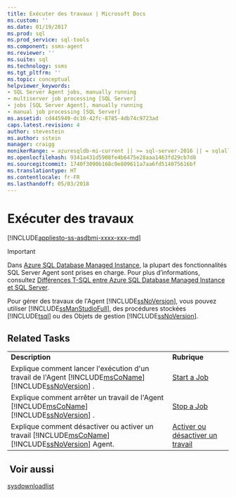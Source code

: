 ```yaml
---
title: Exécuter des travaux | Microsoft Docs
ms.custom: ''
ms.date: 01/19/2017
ms.prod: sql
ms.prod_service: sql-tools
ms.component: ssms-agent
ms.reviewer: ''
ms.suite: sql
ms.technology: ssms
ms.tgt_pltfrm: ''
ms.topic: conceptual
helpviewer_keywords:
- SQL Server Agent jobs, manually running
- multiserver job processing [SQL Server]
- jobs [SQL Server Agent], manually running
- manual job processing [SQL Server]
ms.assetid: cd445949-dc10-42fc-8785-4db74c9723ad
caps.latest.revision: 4
author: stevestein
ms.author: sstein
manager: craigg
monikerRange: = azuresqldb-mi-current || >= sql-server-2016 || = sqlallproducts-allversions
ms.openlocfilehash: 9341a431d5908fe4b6475e28aaa1463fd29cb7d8
ms.sourcegitcommit: 1740f3090b168c0e809611a7aa6fd514075616bf
ms.translationtype: HT
ms.contentlocale: fr-FR
ms.lasthandoff: 05/03/2018
---
```

# <a name="run-jobs"></a>Exécuter des travaux
[!INCLUDE[appliesto-ss-asdbmi-xxxx-xxx-md](../../includes/appliesto-ss-asdbmi-xxxx-xxx-md.md)]

> [!IMPORTANT]  
> Dans [Azure SQL Database Managed Instance](https://docs.microsoft.com/azure/sql-database/sql-database-managed-instance), la plupart des fonctionnalités SQL Server Agent sont prises en charge. Pour plus d’informations, consultez [Différences T-SQL entre Azure SQL Database Managed Instance et SQL Server](https://docs.microsoft.com/azure/sql-database/sql-database-managed-instance-transact-sql-information#sql-server-agent).

Pour gérer des travaux de l'Agent [!INCLUDE[ssNoVersion](../../includes/ssnoversion_md.md)], vous pouvez utiliser [!INCLUDE[ssManStudioFull](../../includes/ssmanstudiofull_md.md)], des procédures stockées [!INCLUDE[tsql](../../includes/tsql_md.md)] ou des Objets de gestion [!INCLUDE[ssNoVersion](../../includes/ssnoversion_md.md)].  
  
## <a name="related-tasks"></a>Related Tasks  
  
|||  
|-|-|  
|**Description**|**Rubrique**|  
|Explique comment lancer l'exécution d'un travail de l'Agent [!INCLUDE[msCoName](../../includes/msconame_md.md)][!INCLUDE[ssNoVersion](../../includes/ssnoversion_md.md)] .|[Start a Job](../../ssms/agent/start-a-job.md)|  
|Explique comment arrêter un travail de l'Agent [!INCLUDE[msCoName](../../includes/msconame_md.md)][!INCLUDE[ssNoVersion](../../includes/ssnoversion_md.md)] .|[Stop a Job](../../ssms/agent/stop-a-job.md)|  
|Explique comment désactiver ou activer un travail [!INCLUDE[msCoName](../../includes/msconame_md.md)][!INCLUDE[ssNoVersion](../../includes/ssnoversion_md.md)] Agent.|[Activer ou désactiver un travail](../../ssms/agent/disable-or-enable-a-job.md)|  
  
## <a name="see-also"></a> Voir aussi  
[sysdownloadlist](http://msdn.microsoft.com/en-us/71087a4c-e829-488e-aa7d-a9476e2b4779)  
  
